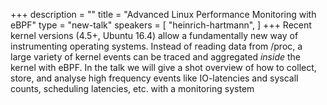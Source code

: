+++
description = ""
title = "Advanced Linux Performance Monitoring with eBPF"
type = "new-talk"
speakers = [
        "heinrich-hartmann",
]
+++
Recent kernel versions (4.5+, Ubuntu 16.4) allow a fundamentally new way of instrumenting operating systems. Instead of reading data from /proc, a large variety of kernel events can be traced and aggregated *inside* the kernel with eBPF. In the talk we will give a shot overview of how to collect, store, and analyse high frequency events like IO-latencies and syscall counts, scheduling latencies, etc. with a monitoring system